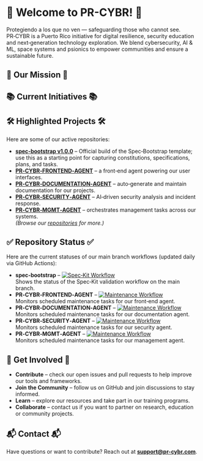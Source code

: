 # 🚀 Welcome to PR-CYBR! 🚀
Protegiendo a los que no ven — safeguarding those who cannot see. PR‑CYBR is a Puerto Rico initiative for digital resilience, security education and next‑generation technology exploration. We blend cybersecurity, AI & ML, space systems and psionics to empower communities and ensure a sustainable future.

## 🎯 Our Mission 🎯

## 📚 Current Initiatives 📚

## 🛠️ Highlighted Projects 🛠️
Here are some of our active repositories:
- **[spec‑bootstrap v1.0.0](https://github.com/PR-CYBR/spec-bootstrap/releases/tag/v1.0.0)** – Official build of the Spec‑Bootstrap template; use this as a starting point for capturing constitutions, specifications, plans, and tasks.  
- **[PR‑CYBR‑FRONTEND‑AGENT](https://github.com/PR-CYBR/PR-CYBR-FRONTEND-AGENT)** – a front‑end agent powering our user interfaces.  
- **[PR‑CYBR‑DOCUMENTATION‑AGENT](https://github.com/PR-CYBR/PR-CYBR-DOCUMENTATION-AGENT)** – auto‑generate and maintain documentation for our projects.  
- **[PR‑CYBR‑SECURITY‑AGENT](https://github.com/PR-CYBR/PR-CYBR-SECURITY-AGENT)** – AI‑driven security analysis and incident response.  
- **[PR‑CYBR‑MGMT‑AGENT](https://github.com/PR-CYBR/PR-CYBR-MGMT-AGENT)** – orchestrates management tasks across our systems.  
*(Browse our [repositories](https://github.com/PR-CYBR?tab=repositories) for more.)*

## ✅ Repository Status ✅
Here are the current statuses of our main branch workflows (updated daily via GitHub Actions):
- **spec‑bootstrap** – [![Spec‑Kit Workflow](https://github.com/PR-CYBR/spec-bootstrap/actions/workflows/spec-kit.yml/badge.svg?branch=main)](https://github.com/PR-CYBR/spec-bootstrap/actions/workflows/spec-kit.yml)  
  Shows the status of the Spec‑Kit validation workflow on the main branch.  
- **PR‑CYBR‑FRONTEND‑AGENT** – [![Maintenance Workflow](https://github.com/PR-CYBR/PR-CYBR-FRONTEND-AGENT/actions/workflows/maintenance.yml/badge.svg?branch=main)](https://github.com/PR-CYBR/PR-CYBR-FRONTEND-AGENT/actions/workflows/maintenance.yml)  
  Monitors scheduled maintenance tasks for our front‑end agent.  
- **PR‑CYBR‑DOCUMENTATION‑AGENT** – [![Maintenance Workflow](https://github.com/PR-CYBR/PR-CYBR-DOCUMENTATION-AGENT/actions/workflows/maintenance.yml/badge.svg?branch=main)](https://github.com/PR-CYBR/PR-CYBR-DOCUMENTATION-AGENT/actions/workflows/maintenance.yml)  
  Monitors scheduled maintenance tasks for our documentation agent.  
- **PR‑CYBR‑SECURITY‑AGENT** – [![Maintenance Workflow](https://github.com/PR-CYBR/PR-CYBR-SECURITY-AGENT/actions/workflows/maintenance.yml/badge.svg?branch=main)](https://github.com/PR-CYBR/PR-CYBR-SECURITY-AGENT/actions/workflows/maintenance.yml)  
  Monitors scheduled maintenance tasks for our security agent.  
- **PR‑CYBR‑MGMT‑AGENT** – [![Maintenance Workflow](https://github.com/PR-CYBR/PR-CYBR-MGMT-AGENT/actions/workflows/maintenance.yml/badge.svg?branch=main)](https://github.com/PR-CYBR/PR-CYBR-MGMT-AGENT/actions/workflows/maintenance.yml)  
  Monitors scheduled maintenance tasks for our management agent.  

## 🤝 Get Involved 🤝
- **Contribute** – check our open issues and pull requests to help improve our tools and frameworks.  
- **Join the Community** – follow us on GitHub and join discussions to stay informed.  
- **Learn** – explore our resources and take part in our training programs.  
- **Collaborate** – contact us if you want to partner on research, education or community projects.  

## 📬 Contact 📬
Have questions or want to contribute? Reach out at **support@pr-cybr.com**.

<!-- last updated: 2025-10-24 -->
